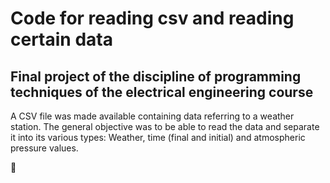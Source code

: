 <h1> Code for reading csv and reading certain data </h1>

<h2>Final project of the discipline of programming techniques of the electrical engineering course</h2>

<p>A CSV file was made available containing data referring to a weather station. The general objective was to be able to read the data and separate it into its various types: Weather, time (final and initial) and atmospheric pressure values.</p>

🥳
